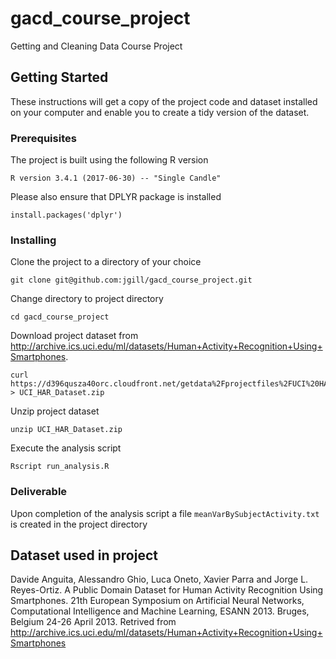 # gacd_course_project
Getting and Cleaning Data Course Project

## Getting Started
These instructions will get a copy of the project code and dataset installed on your computer and enable you to create a tidy version of the dataset.

### Prerequisites
The project is built using the following R version
```
R version 3.4.1 (2017-06-30) -- "Single Candle"
```
Please also ensure that DPLYR package is installed
```
install.packages('dplyr')
```
### Installing
Clone the project to a directory of your choice
```
git clone git@github.com:jgill/gacd_course_project.git
```

Change directory to project directory
```
cd gacd_course_project
```

Download project dataset from http://archive.ics.uci.edu/ml/datasets/Human+Activity+Recognition+Using+Smartphones.
```
curl https://d396qusza40orc.cloudfront.net/getdata%2Fprojectfiles%2FUCI%20HAR%20Dataset.zip > UCI_HAR_Dataset.zip
```

Unzip project dataset
```
unzip UCI_HAR_Dataset.zip
```

Execute the analysis script
```
Rscript run_analysis.R
```

### Deliverable
Upon completion of the analysis script a file `meanVarBySubjectActivity.txt` is created in the project directory

## Dataset used in project
Davide Anguita, Alessandro Ghio, Luca Oneto, Xavier Parra and Jorge L.
Reyes-Ortiz. A Public Domain Dataset for Human Activity Recognition
Using Smartphones. 21th European Symposium on Artificial Neural
Networks, Computational Intelligence and Machine Learning, ESANN 2013.
Bruges, Belgium 24-26 April 2013. Retrived from http://archive.ics.uci.edu/ml/datasets/Human+Activity+Recognition+Using+Smartphones
